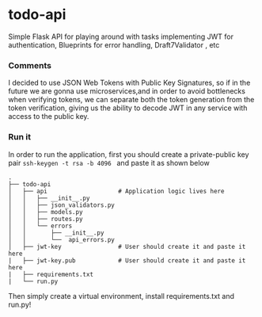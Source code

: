 # todo-api
Simple Flask API for playing around with tasks implementing JWT for authentication, Blueprints for error handling, Draft7Validator , etc

### Comments
I decided to use JSON Web Tokens with Public Key Signatures, so if in the future we are gonna use microservices,and in order to avoid bottlenecks when verifying tokens, we can separate both the token generation from the token verification, giving us the ability to decode JWT in any service with access to the public key.

### Run it 

In order to run the application, first you should create a private-public key pair ``ssh-keygen -t rsa -b 4096 `` and paste it as shown below

```
.
├── todo-api
│   ├── api                    # Application logic lives here          
│   │   ├── __init__.py
│   │   ├── json_validators.py
│   │   ├── models.py
│   │   ├── routes.py
│   │   └── errors             
│   │       ├── __init__.py 
│   │       └──  api_errors.py
│   ├── jwt-key                # User should create it and paste it here 
|   ├── jwt-key.pub            # User should create it and paste it here
|   ├── requirements.txt
|   └── run.py
```

Then simply create a virtual environment, install requirements.txt and run.py!
